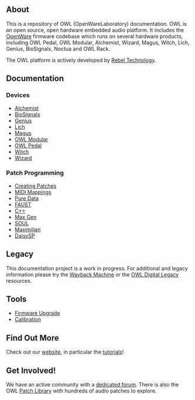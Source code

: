 <!--
## OpenWareLab
Documentation for the OWL family of devices.
The website for this project is [here](https://www.openwarelab.org/)
-->
## About

This is a repository of OWL (OpenWareLaboratory) documentation. OWL is an open source, open hardware embedded audio platform. It includes the [OpenWare](https://github.com/pingdynasty/OpenWare) firmware codebase which runs on several hardware products, including OWL Pedal, OWL Modular, Alchemist, Wizard, Magus, Witch, Lich, Genius, BioSignals, Noctua and OWL Rack.

The OWL platform is actively developed by [Rebel Technology](https://www.rebeltech.org).

## Documentation
### Devices 
* [Alchemist](Alchemist)
* [BioSignals](BioSignals)
* [Genius](Genius)
* [Lich](Lich)
* [Magus](Magus)
* [OWL Modular](OWL_Modular)
* [OWL Pedal](OWL_Pedal)
* [Witch](Witch)
* [Wizard](Wizard)

### Patch Programming
* [Creating Patches](OWL_Patches/Creating_Patches.md)
* [MIDI Mappings](OWL_Patches/MIDI_Mappings.md)
* [Pure Data](PureData)
* [FAUST](Faust)
* [C++](CPlusPlus)
* [Max Gen](MaxGen)
* [SOUL](Soul)
* [Maximilian](Maximilian)
* [DaisySP](DaisySP)

## Legacy
This documentation project is a work in progress. For additional and legacy information please try the [Wayback Machine](https://web.archive.org/web/20161004214151/https://hoxtonowl.com/mediawiki/index.php/Main_Page) or the [OWL Digital Legacy](OWL_Digital/Legacy/) resources.

## Tools
* [Firmware Upgrade](Tools/firmware.html)
* [Calibration](Tools/calibration.html)


## Find Out More
Check out our [website](https://www.rebeltech.org), in particular the [tutorials](https://www.rebeltech.org/tutorials/)!

## Get Involved!
We have an active community with a [dedicated forum](https://community.rebeltech.org/). There is also the OWL [Patch Library](https://www.rebeltech.org/patch-library) with hundreds of audio patches to explore.
